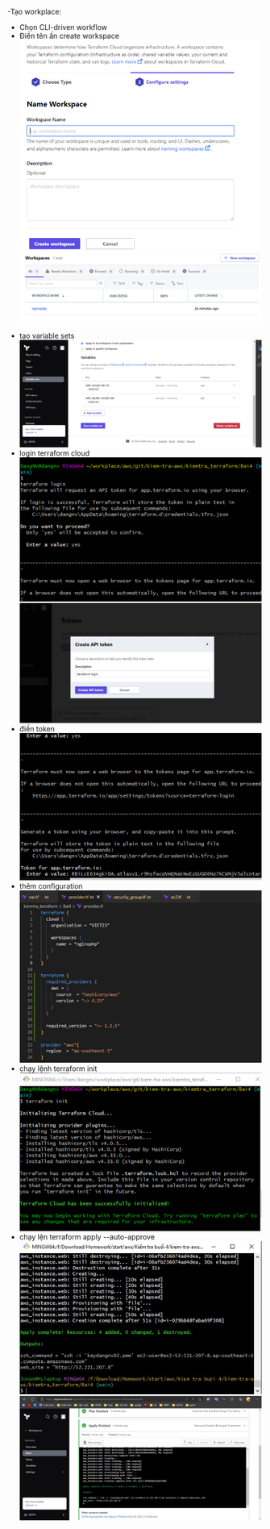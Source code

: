 -Tạo workplace:
+ Chọn CLI-driven workflow
+ Điền tên ấn create workspace
![create workspace](Screenshot2022-10-04181816.png)
![create workspace](Screenshot2022-10-04182325.png)
- tạo variable sets
![create variable sets](Screenshot2022-10-04182400.png)
- login terraform cloud
![login](Screenshot2022-10-04182744.png)
![login](Screenshot2022-10-04182756.png)
- điền token 
![token](Screenshot2022-10-04182908.png)
- thêm configuration
![config](Screenshot2022-10-04212234.jpeg)
- chạy lệnh terraform init
![init](Screenshot2022-10-04183245.png)
- chạy lện terraform apply --auto-approve
![apply](Screenshot2022-10-04212133.jpeg)
![apply](Screenshot2022-10-04212614.jpeg)